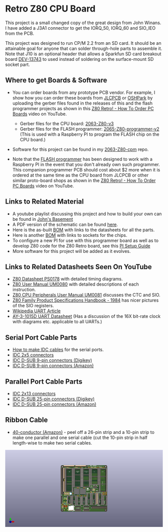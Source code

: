# Retro Z80 CPU Board

This project is a small changed copy of the great design from John Winans. I have added a J3A1 connector to get the IORQ_50, IORQ_60 and SIO_IEO from the PCB.

This project was designed to run CP/M 2.2 from an SD card.  It should be an attainable goal for anyone that can solder through-hole parts to assemble it. Note that J10 is an optional header that allows a Sparkfun SD card breakout board [DEV-13743](https://www.digikey.com/en/products/detail/sparkfun-electronics/DEV-13743/5881845) to used instead of soldering on the surface-mount SD socket part.

## Where to get Boards & Software

* You can order boards from any prototype PCB vendor.  For example, I show how you can order these boards from [JLCPCB](https://jlcpcb.com/) or [OSHPark](https://oshpark.com/) by uploading the gerber files found in the releases of this and the flash programmer projects as shown in this [Z80 Retro! - How To Order PC Boards](https://youtu.be/AUg_sbPnzn0) video on YouTube.
  - Gerber files for the CPU board: [2063-Z80-v3](https://github.com/johnwinans/2063-Z80/releases/download/v3/2063-Z80-gerbers.zip)
  - Gerber files for the FLASH programmer: [2065-Z80-programmer-v2](https://github.com/johnwinans/2065-Z80-programmer/releases/download/v2.0/2065-Z80-programmer-gerbers.zip) (This is used with a Raspberry PI to program the FLASH chip on the CPU board.)

* Software for this project can be found in my [2063-Z80-cpm](https://github.com/johnwinans/2063-Z80-cpm) repo.

* Note that the [FLASH programmer](https://github.com/johnwinans/2065-Z80-programmer) has been designed to work with a Raspberry PI in the event that you don't already own such programmer.  This companion programmer PCB should cost about $2 more when it is ordered at the same time as the CPU board from JLCPCB or other similar proto-board shops as shown in the [Z80 Retro! - How To Order PC Boards](https://youtu.be/AUg_sbPnzn0) video on YouTube.

## Links to Related Material

* A youtube playlist discussing this project and how to build your own can be found in [John's Basement](https://www.youtube.com/watch?v=oekucjDcNbA&list=PL3by7evD3F51Cf9QnsAEdgSQ4cz7HQZX5)
* A PDF version of the schematic can be found [here](2063-Z80.pdf).
* Here is the as-built [BOM](2063-Z80.md) with links to the datasheets for all the parts.
* Here is another [BOM](2063-Z80-sockets.md) with links to sockets for the chips.
* To configure a new PI for use with this programmer board as well as to develop Z80 code 
for the Z80 Retro board, see this [PI Setup Guide](https://github.com/johnwinans/raspberry-pi-install)
* More software for this project will be added as it evolves.

## Links to Related Datasheets Seen On YouTube

* [Z80 Datasheet PS0178](https://www.zilog.com/docs/z80/ps0178.pdf) with detailed timing diagrams.
* [Z80 User Manual UM0080](http://www.zilog.com/docs/z80/um0080.pdf) with detailed descriptions of each instruction.
* [Z80 CPU Peripherals User Manual UM0081](http://www.zilog.com/docs/z80/um0081.pdf) discusses the CTC and SIO.
* [Z80 Family Product Specifications Handbook - 1984](http://www.bitsavers.org/components/zilog/z80/Z80_Family_Product_Specifications_Handbook_Feb84.pdf) has nicer pictures of the SIO registers.
* [Wikipedia UART Article](https://en.wikipedia.org/wiki/Universal_asynchronous_receiver-transmitter)
* [AY-3-1015D UART Datasheet](https://rocelec.widen.net/view/pdf/bvesdj0cqf/GSIIS01845-1.pdf) (Has a discussion of the 16X bit-rate clock with diagrams etc. applicable to all UARTs.)

## Serial Port Cable Parts

* [How to make IDC cables](https://youtu.be/gZ420Z-8HuU) for the serial ports.
* [IDC 2x5 connectors](https://www.amazon.com/gp/product/B07S1NFG4S)
* [IDC D-SUB 9-pin connectors (Digikey)](https://www.digikey.com/en/products/detail/assmann-wsw-components/A-DSF-09LPIII-Z/924263)
* [IDC D-SUB 9-pin connectors (Amazon)](https://www.amazon.com/Uxcell-a15030600ux0494-Female-Connector-Ribbon/dp/B00YM41NTW)

## Parallel Port Cable Parts

* [IDC 2x13 connectors](https://www.amazon.com/gp/product/B07RXK96GV)
* [IDC D-SUB 25-pin connectors (Digikey)](https://www.digikey.com/en/products/detail/amphenol-icc-commercial-products/L17DBFRA25S/1972210)
* [IDC D-SUB 25-pin connectors (Amazon)](https://www.amazon.com/Fielect-Female-Adapter-Connector-Ribbon/dp/B082GMDNTS)

## Ribbon Cable

* [40-conductor (Amazon)](https://www.amazon.com/Eowpower-40Pin-40Way-Rainbow-Ribbon/dp/B079KQ6K3Y) - peel off a
 26-pin strip and a 10-pin strip to make one parallel and one serial cable (cut the 10-pin strip in half length-wise to make two serial cables.

![PC Board Image](2063-Z80.jpg "Retro Z80 CPU Board Rev 2")

